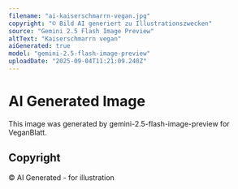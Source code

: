 ```yaml
---
filename: "ai-kaiserschmarrn-vegan.jpg"
copyright: "© Bild AI generiert zu Illustrationszwecken"
source: "Gemini 2.5 Flash Image Preview"
altText: "Kaiserschmarrn vegan"
aiGenerated: true
model: "gemini-2.5-flash-image-preview"
uploadDate: "2025-09-04T11:21:09.240Z"
---
```


# AI Generated Image

This image was generated by gemini-2.5-flash-image-preview for VeganBlatt.

## Copyright
© AI Generated - for illustration
